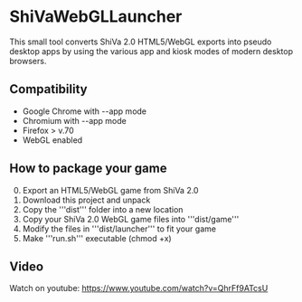 # ShiVaWebGLLauncher
This small tool converts ShiVa 2.0 HTML5/WebGL exports into pseudo desktop apps by using the various app and kiosk modes of modern desktop browsers.

## Compatibility
* Google Chrome with --app mode
* Chromium with --app mode
* Firefox > v.70
* WebGL enabled

## How to package your game
0. Export an HTML5/WebGL game from ShiVa 2.0
1. Download this project and unpack
2. Copy the '''dist''' folder into a new location
3. Copy your ShiVa 2.0 WebGL game files into '''dist/game'''
4. Modify the files in '''dist/launcher''' to fit your game
5. Make '''run.sh''' executable (chmod +x)

## Video
Watch on youtube: https://www.youtube.com/watch?v=QhrFf9ATcsU
